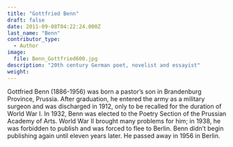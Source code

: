 ```yaml
---
title: "Gottfried Benn"
draft: false
date: 2011-09-08T04:22:24.000Z
last_name: "Benn"
contributor_type:
  - Author
image:
  file: Benn_Gottfried600.jpg
description: "20th century German poet, novelist and essayist"
weight:
---
```


Gottfried Benn (1886-1956) was born a pastor’s son in Brandenburg Province, Prussia. After graduation, he entered the army as a military surgeon and was discharged in 1912, only to be recalled for the duration of World War I. In 1932, Benn was elected to the Poetry Section of the Prussian Academy of Arts. World War II brought many problems for him; in 1938, he was forbidden to publish and was forced to flee to Berlin. Benn didn’t begin publishing again until eleven years later. He passed away in 1956 in Berlin.

